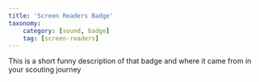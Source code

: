 ```yaml
---
title: 'Screen Readers Badge'
taxonomy:
    category: [sound, badge]
    tag: [screen-readers]
---
```

This is a short funny description of that badge and where it came from in your scouting journey
